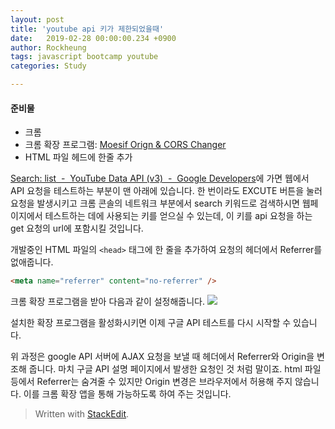 ```yaml
---
layout: post
title: 'youtube api 키가 제한되었을때'
date:   2019-02-28 00:00:00.234 +0900
author: Rockheung
tags: javascript bootcamp youtube
categories: Study

---
```

#### 준비물
- 크롬
- 크롬 확장 프로그램: [Moesif Orign & CORS Changer](https://chrome.google.com/webstore/detail/moesif-orign-cors-changer/digfbfaphojjndkpccljibejjbppifbc?utm_source=chrome-ntp-icon)
- HTML 파일 헤드에 한줄 추가

[Search: list &nbsp;-&nbsp; YouTube Data API (v3) &nbsp;-&nbsp; Google Developers](https://developers.google.com/youtube/v3/docs/search/list?hl=ko&apix_params=%7B%22part%22%3A%22snippet%22%2C%22safeSearch%22%3A%22none%22%2C%22type%22%3A%22video%22%2C%22fields%22%3A%22items%2Fid%2FvideoId%2Citems%2Fsnippet%2Ftitle%2Citems%2Fsnippet%2Fdescription%2Citems%2Fsnippet%2Fthumbnails%2Fdefault%2Furl%22%7D)에 가면 웹에서 API 요청을 테스트하는 부분이 맨 아래에 있습니다. 한 번이라도 EXCUTE 버튼을 눌러 요청을 발생시키고 크롬 콘솔의 네트워크 부분에서 search 키워드로 검색하시면 웹페이지에서 테스트하는 데에 사용되는 키를 얻으실 수 있는데, 이 키를 api 요청을 하는 get 요청의 url에 포함시킬 것입니다.

개발중인 HTML 파일의 `<head>` 태그에 한 줄을 추가하여 요청의 헤더에서 Referrer를 없애줍니다.

```html
<meta name="referrer" content="no-referrer" />
```

크롬 확장 프로그램을 받아 다음과 같이 설정해줍니다.
![](https://res.cloudinary.com/rockheung/image/upload/v1551350351/github.io/github_page_-_stackedit.io/google_api_hack.png)

설치한 확장 프로그램을 활성화시키면 이제 구글 API 테스트를 다시 시작할 수 있습니다.

위 과정은 google API 서버에 AJAX 요청을 보낼 때 헤더에서 Referrer와 Origin을 변조해 줍니다. 마치 구글 API 설명 페이지에서 발생한 요청인 것 처럼 말이죠. html 파일 등에서 Referrer는 숨겨줄 수 있지만 Origin 변경은 브라우저에서 허용해 주지 않습니다. 이를 크롬 확장 앱을 통해 가능하도록 하여 주는 것입니다.


> Written with [StackEdit](https://stackedit.io/).



